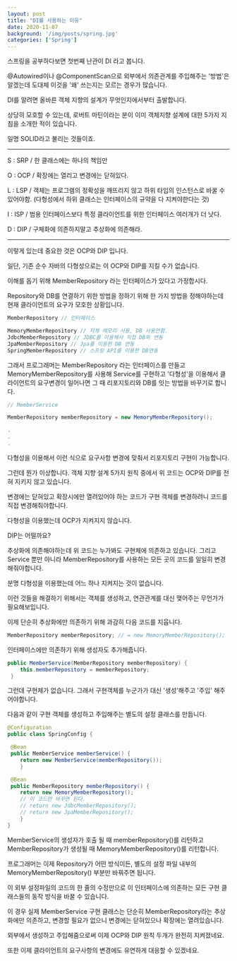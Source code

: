 ```yaml
---
layout: post
title: "DI를 사용하는 이유"
date: 2020-11-07
background: '/img/posts/spring.jpg'
categories: ['Spring']
---
```



스프링을 공부하다보면 첫번째 난관이 DI 라고 봅니다.

@Autowired이나 @ComponentScan으로 외부에서 의존관계를 주입해주는 '방법'은 알겠는데 도대체 이것을 '왜' 쓰는지는 모르는 경우가 많습니다.

DI를 알려면 올바른 객체 지향의 설계가 무엇인지에서부터 출발합니다.

상당히 모호할 수 있는데, 로버트 마틴이라는 분이 이미 객체지향 설계에 대한 5가지 지침을 소개한 적이 있습니다.

일명 SOLID라고 불리는 것들이죠.

---
S : SRP / 한 클래스에는 하나의 책임만

O : OCP / 확장에는 열리고 변경에는 닫혀있다.

L : LSP / 객체는 프로그램의 정확성을 깨뜨리지 않고 하위 타입의 인스턴스로 바꿀 수 있어야함. (다형성에서 하위 클래스는 인터페이스의 규약을 다 지켜야한다는 것)

I : ISP / 범용 인터페이스보다 특정 클라이언트를 위한 인터페이스 여러개가 더 낫다.

D : DIP / 구체화에 의존하지말고 추상화에 의존해라.

---


이렇게 있는데 중요한 것은 OCP와 DIP 입니다.

일단, 기존 순수 자바의 다형성으로는 이 OCP와 DIP를 지킬 수가 없습니다.

이해를 돕기 위해 MemberRepository 라는 인터페이스가 있다고 가정합시다.

Repository와 DB를 연결하기 위한 방법을 정하기 위해 한 가지 방법을 정해야하는데 현재 클라이언트의 요구가 모호한 상황입니다.

```java
MemberRepository // 인터페이스

MemoryMemberRepository // 자체 메모리 사용, DB 사용안함.
JdbcMemberRepository // JDBC를 이용해서 직접 DB와 연동
JpaMemberRepository // Jpa를 이용한 DB 연동
SpringMemberRepository // 스프링 API를 이용한 DB연동
```
그래서 프로그래머는 MemberRepository 라는 인터페이스를 만들고 MemoryMemberRepository를 사용해 Service를 구현하고 '다형성'을 이용해서 클라이언트의 요구변경이 일어나면 그 때 리포지토리와 DB를 잇는 방법을 바꾸기로 합니다.

```java
// MemberService

MemberRepository memberRepository = new MemoryMemberRepository();

.
.
.
```
다형성을 이용해서 이런 식으로 요구사항 변경에 맞춰서 리포지토리 구현이 가능합니다.

그런데 뭔가 이상합니다. 객체 지향 설계 5가지 원칙 중에서 위 코드는 OCP와 DIP를 전혀 지키지 않고 있습니다.

변경에는 닫혀있고 확장시에만 열려있어야 하는 코드가 구현 객체를 변경하려니 코드를 직접 변경해줘야합니다.

다형성을 이용했는데 OCP가 지켜지지 않습니다.

DIP는 어떨까요?

추상화에 의존해야하는데 위 코드는 누가봐도 구현체에 의존하고 있습니다. 그리고 Service 뿐만 아니라 MemberRepository를 사용하는 모든 곳의 코드를 일일히 변경해줘야합니다.

분명 다형성을 이용했는데 어느 하나 지켜지는 것이 없습니다.

이런 것들을 해결하기 위해서는 객체를 생성하고, 연관관계를 대신 맺어주는 무언가가 필요해보입니다.

이제 단순히 추상화에만 의존하기 위해 과감히 다음 코드를 지웁니다.

```java
MemberRepository memberRepository; // = new MemoryMemberRepository();
```

인터페이스에만 의존하기 위해 생성자도 추가해줍니다.

```java
public MemberService(MemberRepository memberRepository) {
    this.memberRepository = memberRepository;
 }
```

그런데 구현체가 없습니다. 그래서 구현객체를 누군가가 대신 '생성'해주고 '주입' 해주어야합니다.

다음과 같이 구현 객체를 생성하고 주입해주는 별도의 설정 클래스를 만듭니다.

```java
@Configuration
public class SpringConfig {

 @Bean
 public MemberService memberService() {
    return new MemberService(memberRepository());
    }

 @Bean
 public MemberRepository memberRepository() {
    return new MemoryMemberRepository();
    // 이 코드만 바꾸면 된다.
    // return new JdbcMemberRepository();
    // return new JpaMemberRepository();
    }
}
```
MemberService의 생성자가 호출 될 때 memberRepository()를 리턴하고 MemberRepository가 생성될 때 MemoryMemberRepository()를 리턴합니다.


프로그래머는 이제 Repository가 어떤 방식이든, 별도의 설정 파일 내부의 MemoryMemberRepository() 부분만 바꿔주면 됩니다.

이 외부 설정파일의 코드의 한 줄의 수정만으로 이 인터페이스에 의존하는 모든 구현 클래스들의 동작 방식을 바꿀 수 있습니다.

이 경우 실제 MemberService 구현 클래스는 단순히 MemberRepository라는 추상화에만 의존하고, 변경할 필요가 없으니 변경에는 닫혀있으나 확장에는 열려있습니다.

외부에서 생성하고 주입해줌으로써 이제 OCP와 DIP 원칙 두개가 완전히 지켜졌네요.

또한 이제 클라이언트의 요구사항의 변경에도 유연하게 대응할 수 있겠네요.







